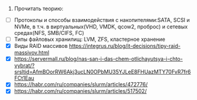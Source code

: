 1. Прочитать теорию:
- [ ] Протоколы и способы взаимодействия с накопителями:SATA, SCSI и NVMe, в т.ч. в виртуальных(VHD, VMDK, qcow2, проброс) и сетевых средах(NFS, SMB/CIFS, FC)
- [ ] Типы файловых хранилищ: LVM, ZFS, кластерное хранение
- [x] Виды RAID массивов https://integrus.ru/blog/it-decisions/tipy-raid-massivov.html 
- [x] https://servermall.ru/blog/nas-san-i-das-chem-otlichayutsya-i-chto-vybrat/?srsltid=AfmBOorRW6Akj3ucLN0OPbMU35YJLeE8FHUazMTY70FvR7fr6FCt1Eau
- [x] https://habr.com/ru/companies/slurm/articles/472776/
- [x] https://habr.com/ru/companies/slurm/articles/517502/